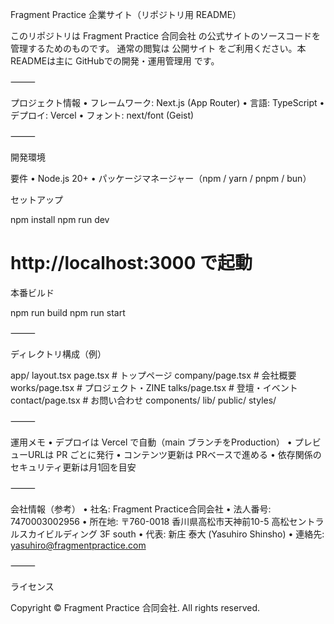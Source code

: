 Fragment Practice 企業サイト（リポジトリ用 README）

このリポジトリは Fragment Practice 合同会社 の公式サイトのソースコードを管理するためのものです。
通常の閲覧は 公開サイト をご利用ください。本READMEは主に GitHubでの開発・運用管理用 です。

⸻

プロジェクト情報
	•	フレームワーク: Next.js (App Router)
	•	言語: TypeScript
	•	デプロイ: Vercel
	•	フォント: next/font (Geist)

⸻

開発環境

要件
	•	Node.js 20+
	•	パッケージマネージャー（npm / yarn / pnpm / bun）

セットアップ

npm install
npm run dev
# http://localhost:3000 で起動

本番ビルド

npm run build
npm run start


⸻

ディレクトリ構成（例）

app/
  layout.tsx
  page.tsx           # トップページ
  company/page.tsx   # 会社概要
  works/page.tsx     # プロジェクト・ZINE
  talks/page.tsx     # 登壇・イベント
  contact/page.tsx   # お問い合わせ
components/
lib/
public/
styles/


⸻

運用メモ
	•	デプロイは Vercel で自動（main ブランチをProduction）
	•	プレビューURLは PR ごとに発行
	•	コンテンツ更新は PRベースで進める
	•	依存関係のセキュリティ更新は月1回を目安

⸻

会社情報（参考）
	•	社名: Fragment Practice合同会社
	•	法人番号: 7470003002956
	•	所在地: 〒760-0018 香川県高松市天神前10-5 高松セントラルスカイビルディング 3F south
	•	代表: 新庄 泰大 (Yasuhiro Shinsho)
	•	連絡先: yasuhiro@fragmentpractice.com

⸻

ライセンス

Copyright © Fragment Practice 合同会社. All rights reserved.